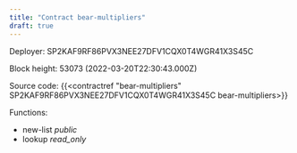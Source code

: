 ```yaml
---
title: "Contract bear-multipliers"
draft: true
---
```

Deployer: SP2KAF9RF86PVX3NEE27DFV1CQX0T4WGR41X3S45C


 



Block height: 53073 (2022-03-20T22:30:43.000Z)

Source code: {{<contractref "bear-multipliers" SP2KAF9RF86PVX3NEE27DFV1CQX0T4WGR41X3S45C bear-multipliers>}}

Functions:

* new-list _public_
* lookup _read_only_
